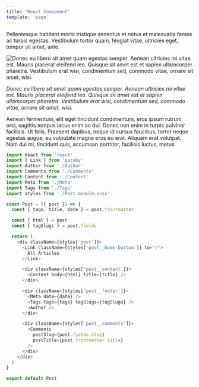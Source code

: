 ```yaml
---
title: 'React Component'
template: 'page'
---
```


Pellentesque habitant morbi tristique senectus et netus et malesuada fames ac turpis egestas. Vestibulum tortor quam, feugiat vitae, ultricies eget, tempor sit amet, ante.

![Donec eu libero sit amet quam egestas semper. Aenean ultricies mi vitae est. Mauris placerat eleifend leo. Quisque sit amet est et sapien ullamcorper pharetra. Vestibulum erat wisi, condimentum sed, commodo vitae, ornare sit amet, wisi.](/media/image-2.jpg)

_Donec eu libero sit amet quam egestas semper. Aenean ultricies mi vitae est. Mauris placerat eleifend leo. Quisque sit amet est et sapien ullamcorper pharetra. Vestibulum erat wisi, condimentum sed, commodo vitae, ornare sit amet, wisi._

Aenean fermentum, elit eget tincidunt condimentum, eros ipsum rutrum orci, sagittis tempus lacus enim ac dui. Donec non enim in turpis pulvinar facilisis. Ut felis. Praesent dapibus, neque id cursus faucibus, tortor neque egestas augue, eu vulputate magna eros eu erat. Aliquam erat volutpat. Nam dui mi, tincidunt quis, accumsan porttitor, facilisis luctus, metus

```javascript
import React from 'react'
import { Link } from 'gatsby'
import Author from './Author'
import Comments from './Comments'
import Content from './Content'
import Meta from './Meta'
import Tags from './Tags'
import styles from './Post.module.scss'

const Post = ({ post }) => {
  const { tags, title, date } = post.frontmatter

  const { html } = post
  const { tagSlugs } = post.fields

  return (
    <div className={styles['post']}>
      <Link className={styles['post__home-button']} to="/">
        All Articles
      </Link>

      <div className={styles['post__content']}>
        <Content body={html} title={title} />
      </div>

      <div className={styles['post__footer']}>
        <Meta date={date} />
        <Tags tags={tags} tagSlugs={tagSlugs} />
        <Author />
      </div>

      <div className={styles['post__comments']}>
        <Comments
          postSlug={post.fields.slug}
          postTitle={post.frontmatter.title}
        />
      </div>
    </div>
  )
}

export default Post
```
